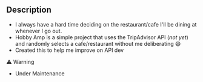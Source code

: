 ## Description
- I always have a hard time deciding on the restaurant/cafe I'll be dining at whenever I go out. 
- Hobby Amp is a simple project that uses the TripAdvisor API (_not yet_) and randomly selects a cafe/restaurant without me deliberating :smile: 
- Created this to help me improve on API dev

⚠️ Warning
- Under Maintenance

